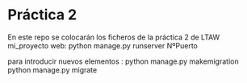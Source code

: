 # Práctica 2

En este repo se colocarán los ficheros de la práctica 2 de LTAW
mi_proyecto web:
python manage.py runserver NºPuerto

para introducir nuevos elementos  :
python manage.py makemigration
python manage.py migrate
